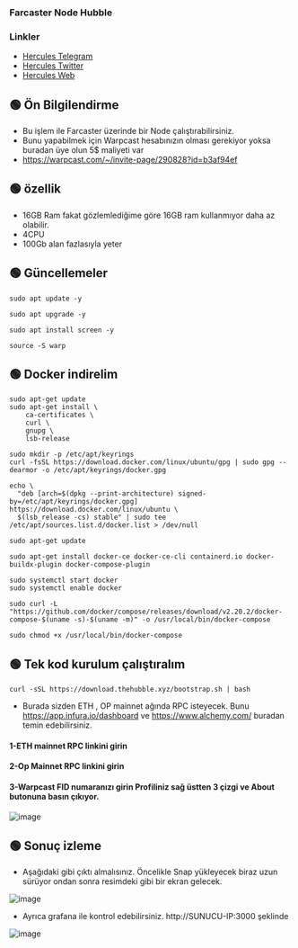 
### Farcaster Node Hubble


### Linkler
 * [Hercules Telegram](https://t.me/HerculesNode)
 * [Hercules Twitter](https://twitter.com/Herculesnode)
 * [Hercules Web](https://herculesnode.com)



## 🟢 Ön Bilgilendirme
- Bu işlem ile Farcaster üzerinde bir Node çalıştırabilirsiniz. 
- Bunu yapabilmek için Warpcast hesabınızın olması gerekiyor yoksa buradan üye olun 5$ maliyeti var
- https://warpcast.com/~/invite-page/290828?id=b3af94ef


## 🟢 özellik
- 16GB Ram fakat gözlemlediğime göre 16GB ram kullanmıyor daha az olabilir.
- 4CPU
- 100Gb alan fazlasıyla yeter




## 🟢 Güncellemeler
```shell
sudo apt update -y
```

```shell
sudo apt upgrade -y
```

```shell
sudo apt install screen -y
```

```shell
source -S warp
```



## 🟢 Docker indirelim	

```shell
sudo apt-get update
sudo apt-get install \
    ca-certificates \
    curl \
    gnupg \
    lsb-release
```

```shell
sudo mkdir -p /etc/apt/keyrings
curl -fsSL https://download.docker.com/linux/ubuntu/gpg | sudo gpg --dearmor -o /etc/apt/keyrings/docker.gpg

echo \
  "deb [arch=$(dpkg --print-architecture) signed-by=/etc/apt/keyrings/docker.gpg] https://download.docker.com/linux/ubuntu \
  $(lsb_release -cs) stable" | sudo tee /etc/apt/sources.list.d/docker.list > /dev/null
```


```shell
sudo apt-get update
```

```shell
sudo apt-get install docker-ce docker-ce-cli containerd.io docker-buildx-plugin docker-compose-plugin
```

```shell
sudo systemctl start docker
sudo systemctl enable docker
```

```shell
sudo curl -L "https://github.com/docker/compose/releases/download/v2.20.2/docker-compose-$(uname -s)-$(uname -m)" -o /usr/local/bin/docker-compose
```

```shell
sudo chmod +x /usr/local/bin/docker-compose
```


## 🟢 Tek kod kurulum çalıştıralım

```shell
curl -sSL https://download.thehubble.xyz/bootstrap.sh | bash
```

- Burada sizden ETH , OP mainnet ağında RPC isteyecek.  Bunu https://app.infura.io/dashboard ve https://www.alchemy.com/  buradan temin edebilirsiniz. 

#### 1-ETH mainnet RPC linkini girin
#### 2-Op Mainnet RPC linkini girin
#### 3-Warpcast FID numaranızı girin Profiliniz sağ üstten 3 çizgi ve About butonuna basın çıkıyor.

![image](https://github.com/HerculesNode/Testnet-Rehber/assets/101635385/24432e01-c9c7-4a8c-b983-cf373f380082)



## 🟢 Sonuç izleme

- Aşağıdaki gibi çıktı almalısınız. Öncelikle Snap yükleyecek biraz uzun sürüyor ondan sonra resimdeki gibi bir ekran gelecek.

![image](https://github.com/HerculesNode/Testnet-Rehber/assets/101635385/80611013-b51f-4c52-9fed-1284357d430f)


- Ayrıca grafana ile kontrol edebilirsiniz.  http://SUNUCU-IP:3000 şeklinde

![image](https://github.com/HerculesNode/Testnet-Rehber/assets/101635385/1496c07d-c8b2-44ec-86ae-6b5fcada0526)


